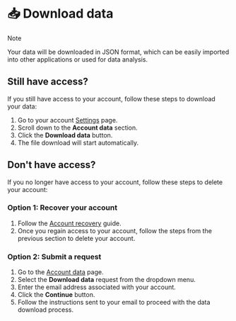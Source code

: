 # 📥 Download data

> [!NOTE]
> Your data will be downloaded in JSON format, which can be easily imported into other applications or used for data analysis.

## Still have access?

If you still have access to your account, follow these steps to download your data:

1. Go to your account <a href="/app/settings" target="_blank">Settings</a> page.
2. Scroll down to the **Account data** section.
3. Click the **Download data** button.
4. The file download will start automatically.


## Don't have access?

If you no longer have access to your account, follow these steps to delete your account:

### Option 1: Recover your account

1. Follow the <a href="/docs/account/account-recovery" target="_blank">Account recovery</a> guide.
2. Once you regain access to your account, follow the steps from the previous section to delete your account.

### Option 2: Submit a request

1. Go to the <a href="/account-data" target="_blank">Account data</a> page.
2. Select the **Download data** request from the dropdown menu.
3. Enter the email address associated with your account.
4. Click the **Continue** button.
5. Follow the instructions sent to your email to proceed with the data download process.
